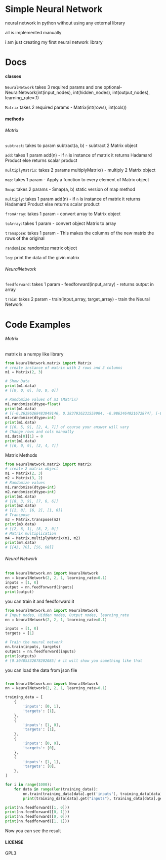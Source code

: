 # Simple Neural Network

neural network in python without using any external library

all is implemented manually

i am just creating my first neural network library


# Docs

#### classes
`NeuralNetwork` takes 3 required params and one optional-  NeuralNetwork(int(input_nodes), int(hidden_nodes), int(output_nodes), learning_rate=.1)

`Matrix` takes 2 required params - Matrix(int(rows), int(cols))

#### methods

###### Matrix
`subtract`: takes to param subtract(a, b) - subtract 2 Matrix object

`add`: takes 1 param add(n) - if `n` is instance of matrix it returns Hadamard Product else returns scalar product

`multiplyMatrix`: takes 2 params multiplyMatrix() - multiply 2 Matrix object

`map`: takes 1 param - Apply a function to every element of Matrix object

`Smap`: takes 2 params - Smap(a, b) static version of map method

`multiply`: takes 1 param add(n) - if `n` is instance of matrix it returns Hadamard Product else returns scalar product

`fromArray`: takes 1 param - convert array to Matrix object

`toArray`: takes 1 param - convert object Matrix to array

`transpose`: takes 1 param - This makes the columns of the new matrix the rows of the original

`randomize`: randomize matrix object

`log`: print the data of the givin matrix

###### NeuralNetwork
`feedforward`: takes 1 param - feedforward(input_array) - returns output in array

`train`: takes 2 param - train(input_array, target_array) - train the Neural Network

# Code Examples

###### Matrix
matrix is a numpy like library
```python
from NeuralNetwork.matrix import Matrix
# create instance of matrix with 2 rows and 3 columns
m1 = Matrix(2, 3)

# Show Data
print(m1.data)
# [[0, 0, 0], [0, 0, 0]]

# Randomize values of m1 (Matrix)
m1.randomize(dtype=float)
print(m1.data)
# [[-0.26396268483049146, 0.3837936231559904, -0.9863464021672874], [-0.6479179674474989, 0.26713230080347317, 0.061410519618629644]] of course your answer will vary
m1.randomize(dtype=int)
print(m1.data)
# [[6, 5, 9], [2, 4, 7]] of course your answer will vary
# Change rows and cols manually
m1.data[0][1] = 0
print(m1.data)
# [[6, 0, 9], [2, 4, 7]]
```

Matrix Methods

```python
from NeuralNetwork.matrix import Matrix
# create 2 matrix object
m1 = Matrix(2, 3)
m2 = Matrix(3, 2)
# Randomize values
m1.randomize(dtype=int)
m2.randomize(dtype=int)
print(m1.data)
# [[8, 3, 9], [7, 6, 6]]
print(m2.data)
# [[2, 8], [6, 2], [1, 0]]
# Transpose
m3 = Matrix.transpose(m2)
print(m3.data)
# [[2, 6, 1], [8, 2, 0]]
# Matrix multiplication
m4 = Matrix.multiplyMatrix(m1, m2)
print(m4.data)
# [[43, 70], [56, 68]]
```

###### Neural Network
```python
from NeuralNetwork.nn import NeuralNetwork
nn = NeuralNetwork(2, 2, 1, learning_rate=0.1)
inputs = [1, 0]
output = nn.feedforward(inputs)
print(output)
```

you can train it and feedforward it

```python
from NeuralNetwork.nn import NeuralNetwork
# Input nodes, Hidden nodes, Output nodes, learning_rate
nn = NeuralNetwork(2, 2, 1, learning_rate=0.1)

inputs = [1, 0]
targets = [1]

# Train the neural network
nn.train(inputs, targets)
outputs = nn.feedforward(inputs)
print(outputs)
# [0.30405332078202085] # it will show you something like that
```

you can load the data from json file

```python

from NeuralNetwork.nn import NeuralNetwork
nn = NeuralNetwork(2, 2, 1, learning_rate=0.1)

training_data = [
    {
        'inputs': [0, 1],
        'targets': [1],
    },
    {
        'inputs': [1, 0],
        'targets': [1],
    },
    {
        'inputs': [0, 0],
        'targets': [0],
    },
    {
        'inputs': [1, 1],
        'targets': [0],
    },
]

for i in range(1000):
    for data in range(len(training_data)):
        nn.train(training_data[data].get('inputs'), training_data[data].get('targets'))
        print(training_data[data].get("inputs"), training_data[data].get('targets'))

print(nn.feedforward([1, 0]))
print(nn.feedforward([0, 1]))
print(nn.feedforward([0, 0]))
print(nn.feedforward([1, 1]))
```
Now you can see the result

#### LICENSE
GPL3
